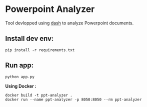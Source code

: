 # Powerpoint Analyzer

Tool devlopped using [dash](https://plot.ly/dash/) to analyze Powerpoint documents.


## Install dev env:

```
pip install -r requirements.txt
```

## Run app:

```
python app.py
```

**Using Docker :**

```
docker build -t ppt-analyzer .
docker run --name ppt-analyzer -p 8050:8050 --rm ppt-analyzer
```
